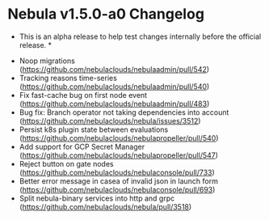 # Nebula v1.5.0-a0 Changelog

* This is an alpha release to help test changes internally before the official release. *

- Noop migrations (https://github.com/nebulaclouds/nebulaadmin/pull/542)
- Tracking reasons time-series (https://github.com/nebulaclouds/nebulaadmin/pull/540)
- Fix fast-cache bug on first node event (https://github.com/nebulaclouds/nebulaadmin/pull/483)
- Bug fix: Branch operator not taking dependencies into account (https://github.com/nebulaclouds/nebula/issues/3512)
- Persist k8s plugin state between evaluations (https://github.com/nebulaclouds/nebulapropeller/pull/540)
- Add support for GCP Secret Manager (https://github.com/nebulaclouds/nebulapropeller/pull/547)
- Reject button on gate nodes (https://github.com/nebulaclouds/nebulaconsole/pull/733)
- Better error message in casea of invalid json in launch form (https://github.com/nebulaclouds/nebulaconsole/pull/693)
- Split nebula-binary services into http and grpc (https://github.com/nebulaclouds/nebula/pull/3518)
